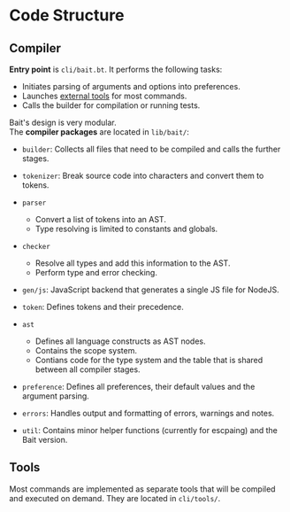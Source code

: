 # Code Structure
## Compiler
**Entry point** is `cli/bait.bt`. It performs the following tasks:
- Initiates parsing of arguments and options into preferences.
- Launches [external tools](#tools) for most commands.
- Calls the builder for compilation or running tests.

Bait's design is very modular.<br>
The **compiler packages** are located in `lib/bait/`:
- `builder`: Collects all files that need to be compiled and calls the further stages.

- `tokenizer`: Break source code into characters and convert them to tokens.

- `parser`
  - Convert a list of tokens into an AST.
  - Type resolving is limited to constants and globals.

- `checker`
  - Resolve all types and add this information to the AST.
  - Perform type and error checking.

- `gen/js`: JavaScript backend that generates a single JS file for NodeJS.

- `token`: Defines tokens and their precedence.

- `ast`
  - Defines all language constructs as AST nodes.
  - Contains the scope system.
  - Contians code for the type system and the table that is shared between all compiler stages.

- `preference`: Defines all preferences, their default values and the argument parsing.

- `errors`: Handles output and formatting of errors, warnings and notes.

- `util`: Contains minor helper functions (currently for escpaing) and the Bait version.

## Tools
Most commands are implemented as separate tools that will be compiled and executed on demand.
They are located in `cli/tools/`.
